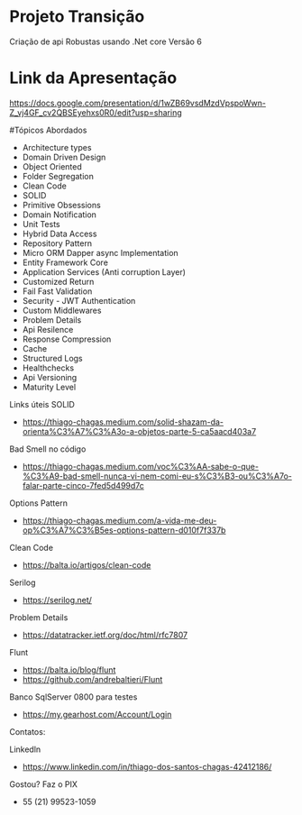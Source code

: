 # Projeto Transição
Criação de api Robustas usando .Net core Versão 6

# Link da Apresentação
https://docs.google.com/presentation/d/1wZB69vsdMzdVpspoWwn-Z_vj4GF_cv2QBSEyehxs0R0/edit?usp=sharing

#Tópicos Abordados

* Architecture types
* Domain Driven Design
* Object Oriented
* Folder Segregation
* Clean Code
* SOLID
* Primitive Obsessions
* Domain Notification
* Unit Tests
* Hybrid Data Access
* Repository Pattern
* Micro ORM Dapper async Implementation
* Entity Framework Core
* Application Services (Anti corruption Layer)
* Customized Return
* Fail Fast Validation
* Security - JWT  Authentication
* Custom Middlewares
* Problem Details
* Api Resilence
* Response Compression
* Cache
* Structured Logs
* Healthchecks
* Api Versioning 
* Maturity Level

Links úteis
SOLID
-  https://thiago-chagas.medium.com/solid-shazam-da-orienta%C3%A7%C3%A3o-a-objetos-parte-5-ca5aacd403a7

Bad Smell no código
- https://thiago-chagas.medium.com/voc%C3%AA-sabe-o-que-%C3%A9-bad-smell-nunca-vi-nem-comi-eu-s%C3%B3-ou%C3%A7o-falar-parte-cinco-7fed5d499d7c

Options Pattern
- https://thiago-chagas.medium.com/a-vida-me-deu-op%C3%A7%C3%B5es-options-pattern-d010f7f337b

Clean Code
- https://balta.io/artigos/clean-code

Serilog
- https://serilog.net/

Problem Details
- https://datatracker.ietf.org/doc/html/rfc7807

Flunt
- https://balta.io/blog/flunt
- https://github.com/andrebaltieri/Flunt

Banco SqlServer 0800 para testes
- https://my.gearhost.com/Account/Login

Contatos:

Linkedln
 - https://www.linkedin.com/in/thiago-dos-santos-chagas-42412186/

 Gostou? Faz o PIX
 - 55 (21) 99523-1059